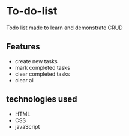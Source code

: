 # To-do-list
Todo list made to learn and demonstrate CRUD

## Features

- create new tasks
- mark completed tasks
- clear completed tasks
- clear all

## technologies used
- HTML
- CSS
- javaScript

